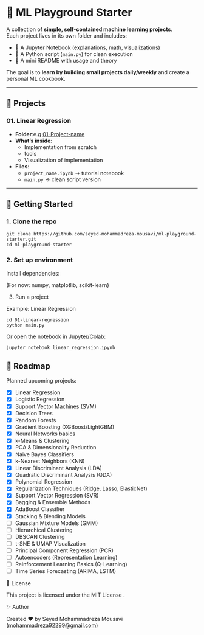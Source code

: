 # 🧪 ML Playground Starter

A collection of **simple, self-contained machine learning projects**.  
Each project lives in its own folder and includes:  
- 📓 A Jupyter Notebook (explanations, math, visualizations)  
- 🐍 A Python script (`main.py`) for clean execution  
- 📝 A mini README with usage and theory  

The goal is to **learn by building small projects daily/weekly** and create a personal ML cookbook.

---

## 📂 Projects

### 01. Linear Regression
- **Folder**:e.g [01-Project-name](01-linear-regression)  
- **What’s inside**:  
  - Implementation from scratch  
  - tools  
  - Visualization of implementation  
- **Files**:  
  - `project_name.ipynb` → tutorial notebook  
  - `main.py` → clean script version

---

## 🚀 Getting Started

### 1. Clone the repo
```
git clone https://github.com/seyed-mohammadreza-mousavi/ml-playground-starter.git
cd ml-playground-starter
```
### 2. Set up environment
Install dependencies:

(For now: numpy, matplotlib, scikit-learn)

3. Run a project

Example: Linear Regression
```
cd 01-linear-regression
python main.py
```

Or open the notebook in Jupyter/Colab:
```
jupyter notebook linear_regression.ipynb
```
## 📌 Roadmap
Planned upcoming projects:

- [x] Linear Regression  
- [x] Logistic Regression  
- [x] Support Vector Machines (SVM)  
- [x] Decision Trees  
- [x] Random Forests  
- [x] Gradient Boosting (XGBoost/LightGBM)  
- [x] Neural Networks basics  
- [x] k-Means & Clustering  
- [x] PCA & Dimensionality Reduction  
- [x] Naive Bayes Classifiers
- [x] k-Nearest Neighbors (KNN)
- [x] Linear Discriminant Analysis (LDA)
- [x] Quadratic Discriminant Analysis (QDA)
- [x] Polynomial Regression
- [x] Regularization Techniques (Ridge, Lasso, ElasticNet)
- [x] Support Vector Regression (SVR)
- [x] Bagging & Ensemble Methods
- [x] AdaBoost Classifier
- [x] Stacking & Blending Models
- [ ] Gaussian Mixture Models (GMM)
- [ ] Hierarchical Clustering
- [ ] DBSCAN Clustering
- [ ] t-SNE & UMAP Visualization
- [ ] Principal Component Regression (PCR)
- [ ] Autoencoders (Representation Learning)
- [ ] Reinforcement Learning Basics (Q-Learning)
- [ ] Time Series Forecasting (ARIMA, LSTM)

📜 License

This project is licensed under the MIT License
.

✨ Author

Created ❤️ by Seyed Mohammadreza Mousavi (mohammadreza92299@gmail.com)
